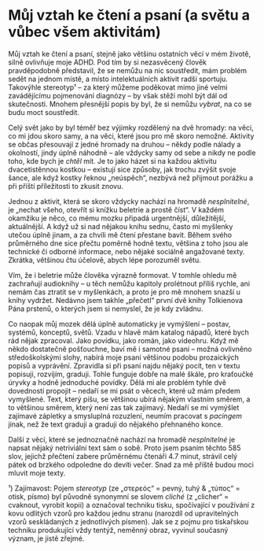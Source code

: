 # Můj vztah ke čtení a psaní (a světu a vůbec všem aktivitám)

Můj vztah ke čtení a psaní, stejně jako většinu ostatních věcí v mém životě, silně ovlivňuje moje ADHD. Pod tím by si nezasvěcený člověk pravděpodobně představil, že se nemůžu na nic soustředit, mám problém sedět na jednom místě, a místo intelektuálních aktivit radši sportuju. Takovýhle stereotyp¹ – za který můžeme poděkovat mimo jiné velmi zavádějícímu pojmenování diagnózy – by však stěží mohl být dál od skutečnosti. Mnohem přesnější popis by byl, že si nemůžu _vybrat_, na co se budu moct soustředit.

Celý svět jako by byl téměř bez výjimky rozdělený na dvě hromady: na věci, co mi jdou skoro samy, a na věci, které jsou pro mě skoro nemožné. Aktivity se občas přesouvají z jedné hromady na druhou – někdy podle nálady a okolností, jindy úplně náhodně – ale vždycky samy od sebe a nikdy ne podle toho, kde bych je _chtěl_ mít. Je to jako házet si na každou aktivitu dvacetistěnnou kostkou – existují sice způsoby, jak trochu zvýšit svoje šance, ale když kostky řeknou „neúspěch“, nezbývá než přijmout porážku a při příští příležitosti to zkusit znovu.

Jednou z aktivit, která se skoro vždycky nachází na hromadě _nesplnitelné_, je „nechat všeho, otevřít si knížku beletrie a prostě číst“. V každém okamžiku je něco, co mému mozku připadá urgentnější, důležitější, aktuálnější. A když už si nad nějakou knihu sednu, často mi myšlenky utečou úplně jinam, a za chvíli mě čtení přestane bavit. Během svého průměrného dne sice přečtu poměrně hodně textu, většina z toho jsou ale technické či odborné informace, nebo nějaké sociálně angažované texty. Zkrátka, většinou čtu účelově, abych lépe porozuměl světu.

Vím, že i beletrie může člověka výrazně formovat. V tomhle ohledu mě zachraňují audioknihy – u těch nemůžu kapitoly prolétnout příliš rychle, ani nemám čas ztratit se v myšlenkách, a proto je pro mě mnohem snazší u knihy vydržet. Nedávno jsem takhle „přečetl“ první dvě knihy Tolkienova Pána prstenů, o kterých jsem si nemyslel, že je kdy zvládnu.

Co naopak můj mozek dělá úplně automaticky je vymýšlení – postav, systémů, konceptů, světů. Vzadu v hlavě mám katalog nápadů, které bych rád nějak zpracoval. Jako povídku, jako román, jako videohru. Když mě někdo dostatečně pošťouchne, baví mě i samotné psaní – možná ovlivněno středoškolskými slohy, nabírá moje psaní většinou podobu prozaických popisů a vyprávění. Zpravidla si při psaní najdu nějaký pocit, ten v textu popisuji, rozvíjím, graduji. Tohle funguje dobře na malé škále, pro kraťoučké úryvky a hodně jednoduché povídky. Dělá mi ale problém tyhle dvě dovednosti propojit – nedaří se mi psát o věcech, které už mám předem vymyšlené. Text, který píšu, se většinou ubírá nějakým vlastním směrem, a to většinou směrem, který není zas tak zajímavý. Nedaří se mi vymýšlet zajímavé zápletky a smysluplná rozuzlení, neumím pracovat s _pacingem_ jinak, než že text graduji a graduji do nějakého přehnaného konce.

Další z věcí, které se jednoznačně nachází na hromadě _nesplnitelné_ je napsat nějaký netriviální text sám o sobě. Proto jsem psaním těchto 585 slov, jejichž přečtení zabere průměrnému čtenáři 4.7 minut, strávil celý pátek od brzkého odpoledne do devíti večer. Snad za mě příště budou moci mluvit moje texty.

¹) Zajímavost: Pojem _stereotyp_ (ze „στερεός“ = pevný, tuhý & „τύπος“ = otisk, písmo) byl původně synonymní se slovem _cliché_ (z „clicher“ = cvaknout, vyrobit kopii) a označoval techniku tisku, spočívající v používání z kovu odlitých vzorů pro každou jednu stranu (narozdíl od upravitelných vzorů seskládaných z jednotlivých písmen). Jak se z pojmu pro tiskařskou techniku produkující vždy tentýž, neměnný obraz, vyvinul současný význam, je jistě zřejmé.

